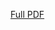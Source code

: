 [Full PDF](https://github.com/cicilapetitesorciere/Modelling-the-Flow-of-Crowds/files/11099539/crowds.pdf)

